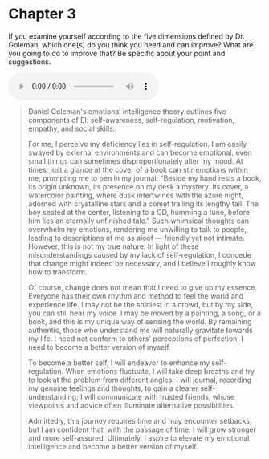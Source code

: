 # Chapter 3

If you examine yourself according to the five dimensions defined by Dr. Goleman, which one(s) do you think you need and can improve? What are you going to do to improve that? Be specific about your point and suggestions.

<audio controls>
  <source src="https://cdn.jsdelivr.net/gh/Bengerthelorf/Contents@main/hw_3.mp3" type="audio/mpeg">
  Your browser does not support the audio element.
</audio>

> Daniel Goleman's emotional intelligence theory outlines five components of EI: self-awareness, self-regulation, motivation, empathy, and social skills.
>
> For me, I perceive my deficiency lies in self-regulation. I am easily swayed by external environments and can become emotional, even small things can sometimes disproportionately alter my mood. At times, just a glance at the cover of a book can stir emotions within me, prompting me to pen in my journal: "Beside my hand rests a book, its origin unknown, its presence on my desk a mystery. Its cover, a watercolor painting, where dusk intertwines with the azure night, adorned with crystalline stars and a comet trailing its lengthy tail. The boy seated at the center, listening to a CD, humming a tune, before him lies an eternally unfinished tale." Such whimsical thoughts can overwhelm my emotions, rendering me unwilling to talk to people, leading to descriptions of me as aloof — friendly yet not intimate. However, this is not my true nature. In light of these misunderstandings caused by my lack of self-regulation, I concede that change might indeed be necessary, and I believe I roughly know how to transform.
>
> Of course, change does not mean that I need to give up my essence. Everyone has their own rhythm and method to feel the world and experience life. I may not be the shiniest in a crowd, but by my side, you can still hear my voice. I may be moved by a painting, a song, or a book, and this is my unique way of sensing the world. By remaining authentic, those who understand me will naturally gravitate towards my life. I need not conform to others' perceptions of perfection; I need to become a better version of myself.
>
> To become a better self, I will endeavor to enhance my self-regulation. When emotions fluctuate, I will take deep breaths and try to look at the problem from different angles; I will journal, recording my genuine feelings and thoughts, to gain a clearer self-understanding; I will communicate with trusted friends, whose viewpoints and advice often illuminate alternative possibilities.
>
> Admittedly, this journey requires time and may encounter setbacks, but I am confident that, with the passage of time, I will grow stronger and more self-assured. Ultimately, I aspire to elevate my emotional intelligence and become a better version of myself.
